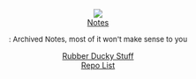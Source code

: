 <html>
<head>
  <meta charset="utf-8">
  <meta name="viewport" content="width=device-width, initial-scale=1.0">

  <link href="https://maxcdn.bootstrapcdn.com/font-awesome/4.7.0/css/font-awesome.min.css" rel="stylesheet" integrity="sha384-wvfXpqpZZVQGK6TAh5PVlGOfQNHSoD2xbE+QkPxCAFlNEevoEH3Sl0sibVcOQVnN" crossorigin="anonymous">
  <link rel="stylesheet" type="text/css" href="stylesheet.css">
  <link rel="stylesheet" type="text/css" href="responsive.css">
  <link rel="shortcut icon" href="favicon.ico" >

</head>
<body>
    <header>
      <div class="container">
        <div class="header-left">
          <img class="logo" src="https://avatars.githubusercontent.com/u/59506742?s=400&u=a5cf8db47dc51928ff5d736f391201f90ba7c75c&v=4">
        </div>
        <span class="fa fa-bars menu-icon"></span>
        <div class="header-right">
          <a href="/notebook/index.html">Notes</a><p><font size="-1">     : Archived Notes, most of it won't make sense to you</font></p>
          <a href="https://github.com/AchocolatechipPancake/DuckyWin10">Rubber Ducky Stuff</a> <br>
          <a href="https://github.com/AchocolatechipPancake">Repo List</a>
        </div>
      </div>
    </header>

